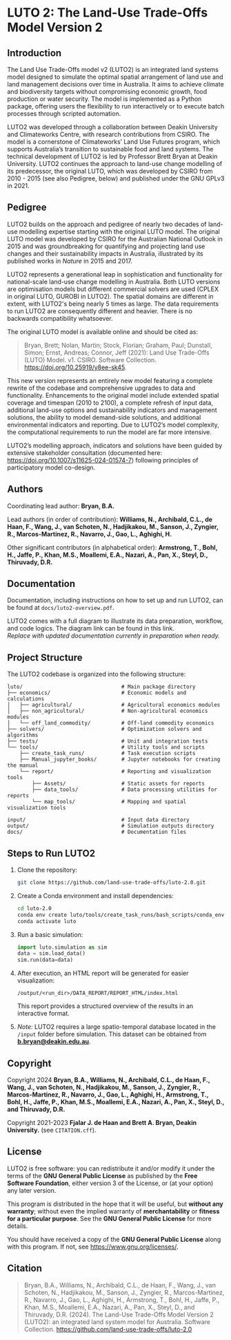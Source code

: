 # LUTO 2: The Land-Use Trade-Offs Model Version 2

## Introduction
The Land Use Trade-Offs model v2 (LUTO2) is an integrated land systems model designed to simulate the optimal spatial arrangement of land use and land management decisions over time in Australia. It aims to achieve climate and biodiversity targets without compromising economic growth, food production or water security. The model is implemented as a Python package, offering users the flexibility to run interactively or to execute batch processes through scripted automation.

LUTO2 was developed through a collaboration between Deakin University and Climateworks Centre, with research contributions from CSIRO. The model is a cornerstone of Climateworks’ Land Use Futures program, which supports Australia’s transition to sustainable food and land systems. The technical development of LUTO2 is led by Professor Brett Bryan at Deakin University. LUTO2 continues the approach to land-use change modelling of its predecessor, the original LUTO, which was developed by CSIRO from 2010 - 2015 (see also Pedigree, below) and published under the GNU GPLv3 in 2021.

## Pedigree
LUTO2 builds on the approach and pedigree of nearly two decades of land-use modelling expertise starting with the original LUTO model. The original LUTO model was developed by CSIRO for the Australian National Outlook in 2015 and was groundbreaking for quantifying and projecting land use changes and their sustainability impacts in Australia, illustrated by its published works in *Nature* in 2015 and 2017.

LUTO2 represents a generational leap in sophistication and functionality for national-scale land-use change modelling in Australia. Both LUTO versions are optimisation models but different commercial solvers are used (CPLEX in original LUTO, GUROBI in LUTO2). The spatial domains are different in extent, with LUTO2's being nearly 5 times as large. The data requirements to run LUTO2 are consequently different and heavier. There is no backwards compatibility whatsoever.

The original LUTO model is available online and should be cited as:
> Bryan, Brett; Nolan, Martin; Stock, Florian; Graham, Paul; Dunstall, Simon; Ernst, Andreas; Connor, Jeff (2021): Land Use Trade-Offs (LUTO) Model. v1. CSIRO. Software Collection. https://doi.org/10.25919/y8ee-sk45.

This new version represents an entirely new model featuring a complete rewrite of the codebase and comprehensive upgrades to data and functionality. Enhancements to the original model include extended spatial coverage and timespan (2010 to 2100), a complete refresh of input data, additional land-use options and sustainability indicators and management solutions, the ability to model demand-side solutions, and additional environmental indicators and reporting. Due to LUTO2’s model complexity, the computational requirements to run the model are far more intensive.

LUTO2’s modelling approach, indicators and solutions have been guided by extensive stakeholder consultation (documented here: https://doi.org/10.1007/s11625-024-01574-7) following principles of participatory model co-design.

## Authors
Coordinating lead author: **Bryan, B.A.**  

Lead authors (in order of contribution): **Williams, N., Archibald, C.L., de Haan, F., Wang, J., van Schoten, N., Hadjikakou, M., Sanson, J., Zyngier, R., Marcos-Martinez, R., Navarro, J., Gao, L., Aghighi, H.**  

Other significant contributors (in alphabetical order): **Armstrong, T., Bohl, H., Jaffe, P., Khan, M.S., Moallemi, E.A., Nazari, A., Pan, X., Steyl, D., Thiruvady, D.R.**

## Documentation
Documentation, including instructions on how to set up and run LUTO2, can be found at `docs/luto2-overview.pdf`.

LUTO2 comes with a full diagram to illustrate its data preparation, workflow, and code logics. The diagram link can be found in this link.  
*Replace with updated documentation currently in preparation when ready.*

## Project Structure

The LUTO2 codebase is organized into the following structure:

```
luto/                                # Main package directory
├── economics/                       # Economic models and calculations
│   ├── agricultural/                # Agricultural economics modules
│   ├── non_agricultural/            # Non-agricultural economics modules
│   └── off_land_commodity/          # Off-land commodity economics
├── solvers/                         # Optimization solvers and algorithms
├── tests/                           # Unit and integration tests
└── tools/                           # Utility tools and scripts
    ├── create_task_runs/            # Task execution scripts
    ├── Manual_jupyter_books/        # Jupyter notebooks for creating the manual
    └── report/                      # Reporting and visualization tools
        ├── Assets/                  # Static assets for reports
        ├── data_tools/              # Data processing utilities for reports
        └── map_tools/               # Mapping and spatial visualization tools

input/                               # Input data directory
output/                              # Simulation outputs directory
docs/                                # Documentation files
```

## Steps to Run LUTO2
1. Clone the repository:
   ```sh
   git clone https://github.com/land-use-trade-offs/luto-2.0.git
   ```
2. Create a Conda environment and install dependencies:
   ```sh
   cd luto-2.0
   conda env create luto/tools/create_task_runs/bash_scripts/conda_env.yml
   conda activate luto
   ```

3. Run a basic simulation:
   ```python
   import luto.simulation as sim
   data = sim.load_data()
   sim.run(data=data)
   ```

4. After execution, an HTML report will be generated for easier visualization:
   ```
   /output/<run_dir>/DATA_REPORT/REPORT_HTML/index.html
   ```
   This report provides a structured overview of the results in an interactive format.
   
5. *Note:* LUTO2 requires a large spatio-temporal database located in the `/input` folder before simulation. This dataset can be obtained from **b.bryan@deakin.edu.au**.

## Copyright
Copyright 2024 **Bryan, B.A., Williams, N., Archibald, C.L., de Haan, F., Wang, J., van Schoten, N., Hadjikakou, M., Sanson, J., Zyngier, R., Marcos-Martinez, R., Navarro, J., Gao, L., Aghighi, H., Armstrong, T., Bohl, H., Jaffe, P., Khan, M.S., Moallemi, E.A., Nazari, A., Pan, X., Steyl, D., and Thiruvady, D.R.**  

Copyright 2021-2023 **Fjalar J. de Haan and Brett A. Bryan, Deakin University.** (see `CITATION.cff`).

## License
LUTO2 is free software: you can redistribute it and/or modify it under the terms of the **GNU General Public License** as published by the **Free Software Foundation**, either version 3 of the License, or (at your option) any later version.

This program is distributed in the hope that it will be useful, but **without any warranty**; without even the implied warranty of **merchantability** or **fitness for a particular purpose**. See the **GNU General Public License** for more details.

You should have received a copy of the **GNU General Public License** along with this program. If not, see <https://www.gnu.org/licenses/>.

## Citation
> Bryan, B.A., Williams, N., Archibald, C.L., de Haan, F., Wang, J., van Schoten, N., Hadjikakou, M., Sanson, J., Zyngier, R., Marcos-Martinez, R., Navarro, J., Gao, L., Aghighi, H., Armstrong, T., Bohl, H., Jaffe, P., Khan, M.S., Moallemi, E.A., Nazari, A., Pan, X., Steyl, D., and Thiruvady, D.R. (2024). The Land-Use Trade-Offs Model Version 2 (LUTO2): an integrated land system model for Australia. Software Collection. https://github.com/land-use-trade-offs/luto-2.0


